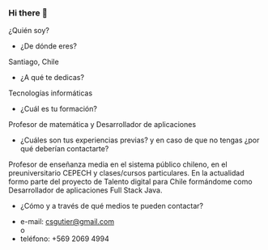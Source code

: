 ### Hi there 👋

¿Quién soy?
* ¿De dónde eres?

Santiago, Chile

* ¿A qué te dedicas?

Tecnologías informáticas

* ¿Cuál es tu formación?

Profesor de matemática y Desarrollador de aplicaciones

* ¿Cuáles son tus experiencias previas? y en caso de que no tengas ¿por qué
deberían contactarte?

Profesor de enseñanza media en el sistema público chileno, en el preuniversitario CEPECH y clases/cursos particulares. 
En la actualidad formo parte del proyecto de Talento digital para Chile formándome como Desarrollador de aplicaciones Full Stack Java.

* ¿Cómo y a través de qué medios te pueden contactar?

- e-mail: csgutier@gmail.com  
o  
- teléfono: +569 2069 4994  



<!--
**csgutierm/csgutierm** is a ✨ _special_ ✨ repository because its `README.md` (this file) appears on your GitHub profile.

Here are some ideas to get you started:

- 🔭 I’m currently working on ...
- 🌱 I’m currently learning ...
- 👯 I’m looking to collaborate on ...
- 🤔 I’m looking for help with ...
- 💬 Ask me about ...
- 📫 How to reach me: ...
- 😄 Pronouns: ...
- ⚡ Fun fact: ...
-->
